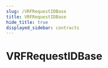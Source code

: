 ```yaml
---
slug: /VRFRequestIDBase
title: VRFRequestIDBase
hide_title: true
displayed_sidebar: contracts
---
```

# VRFRequestIDBase










